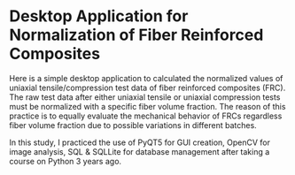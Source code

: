 # Desktop Application for Normalization of Fiber Reinforced Composites

Here is a simple desktop application to calculated the normalized values of uniaxial tensile/compression test data of fiber reinforced composites (FRC).
The raw test data after either uniaxial tensile or uniaxial compression tests must be normalized with a specific fiber volume fraction. The reason of this practice is to equally evaluate the mechanical behavior of FRCs regardless fiber volume fraction due to possible variations in different batches.

In this study, I practiced the use of PyQT5 for GUI creation, OpenCV for image analysis, SQL & SQLLite for database management after taking a course on Python 3 years ago.
